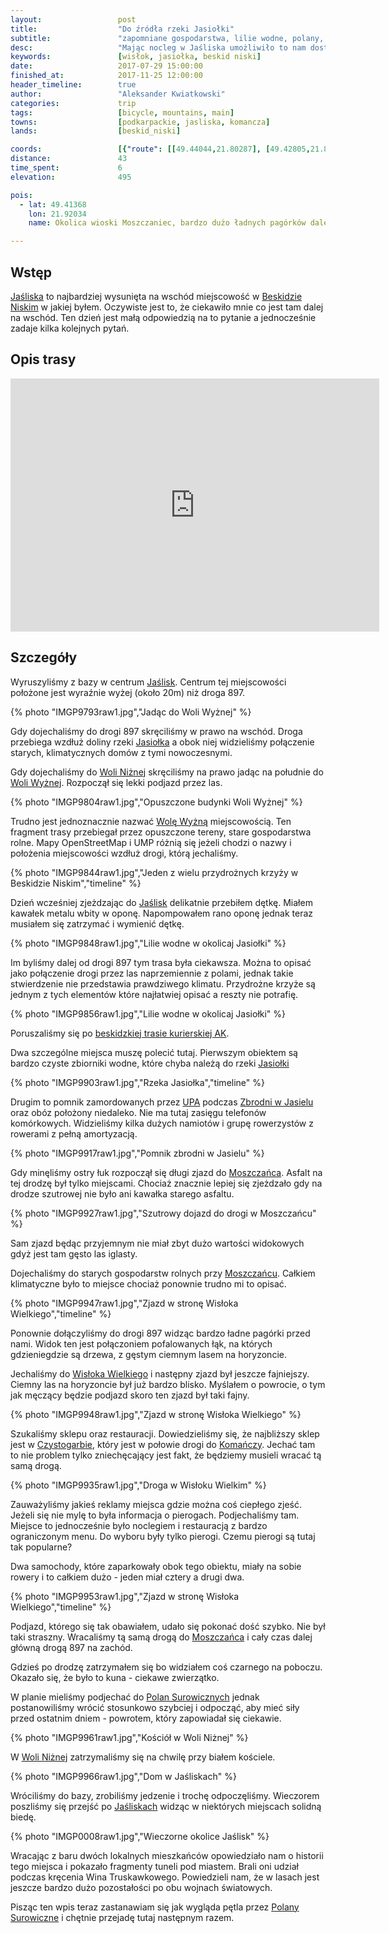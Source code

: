```yaml
---
layout:                 post
title:                  "Do źródła rzeki Jasiołki"
subtitle:               "zapomniane gospodarstwa, lilie wodne, polany, obóz gdzie nie ma zasięgu i zjazd do Wisłoka Wielkiego"
desc:                   "Mając nocleg w Jaśliska umożliwiło to nam dostęp do zupełnie nowych terenów jednak musieliśmy pamiętać o trasie powrotnej. Wybraliśmy na ten dzień pętlę na południowy-wschód od Jaślisk. Dojechaliśmy również do Wisłoka Wielkiego chcąc zobaczyć początki Bieszczad."
keywords:               [wisłok, jasiołka, beskid niski]
date:                   2017-07-29 15:00:00
finished_at:            2017-11-25 12:00:00
header_timeline:        true
author:                 "Aleksander Kwiatkowski"
categories:             trip
tags:                   [bicycle, mountains, main]
towns:                  [podkarpackie, jasliska, komancza]
lands:                  [beskid_niski]

coords:                 [{"route": [[49.44044,21.80287], [49.42805,21.85145], [49.40633,21.86784], [49.38912,21.87385], [49.37890,21.90132], [49.36085,21.92784], [49.39700,21.92389], [49.41309,21.91986], [49.41214,21.94998], [49.41889,21.95719], [49.41242,21.97865], [49.41063,21.97882]], "type": "bicycle"}, {"route": [[49.41471,21.92630], [49.42286,21.90827], [49.41923,21.90072], [49.42822,21.85214]], "type": "bicycle"}]
distance:               43
time_spent:             6
elevation:              495

pois:
  - lat: 49.41368
    lon: 21.92034
    name: Okolica wioski Moszczaniec, bardzo dużo ładnych pagórków dalej na wschód

---
```


[wiki-wola-wyzna]: https://pl.wikipedia.org/wiki/Wola_Wy%C5%BCna
[wiki-jasiel]: https://pl.wikipedia.org/wiki/Jasiel_(wojew%C3%B3dztwo_podkarpackie)
[wiki-jasliska]: https://pl.wikipedia.org/wiki/Ja%C5%9Bliska
[wiki-beskid-niski]: https://pl.wikipedia.org/wiki/Beskid_Niski
[wiki-jasiolka-rzeka]: https://pl.wikipedia.org/wiki/Jasio%C5%82ka
[wiki-wola-nizna]: https://pl.wikipedia.org/wiki/Wola_Ni%C5%BCna
[wiki-moszczaniec]: https://pl.wikipedia.org/wiki/Moszczaniec
[wiki-wislok-wielki]: https://pl.wikipedia.org/wiki/Wis%C5%82ok_Wielki
[wiki-czystogarb]: https://pl.wikipedia.org/wiki/Czystogarb
[wiki-komancza]: https://pl.wikipedia.org/wiki/Koma%C5%84cza
[wiki-polany-surowiczne]: https://pl.wikipedia.org/wiki/Polany_Surowiczne
[wiki-zbrodnia-jasiel]: https://pl.wikipedia.org/wiki/Zbrodnia_w_Jasielu
[wiki-upa]: https://pl.wikipedia.org/wiki/Ukrai%C5%84ska_Powsta%C5%84cza_Armia

[trasa-ak]: http://www.beskid-niski.pl/index.php?pos=/gory/turystyka/szlaki&ID=41


Wstęp
-----

[Jaśliska][wiki-jasliska] to najbardziej wysunięta na wschód miejscowość
w [Beskidzie Niskim][wiki-beskid-niski] w jakiej byłem. Oczywiste jest to,
że ciekawiło mnie co jest tam dalej na wschód. Ten dzień jest małą odpowiedzią
na to pytanie a jednocześnie zadaje kilka kolejnych pytań.

Opis trasy
----------

<iframe height='405' width='590' frameborder='0' allowtransparency='true' scrolling='no' src='https://www.strava.com/activities/1107123694/embed/241f8a27ec7bfe081a024ef67eba2b0c7d57b40c'></iframe>

Szczegóły
---------

Wyruszyliśmy z bazy w centrum [Jaślisk][wiki-jasliska]. Centrum tej
miejscowości położone jest wyraźnie wyżej (około 20m) niż droga 897.

{% photo "IMGP9793raw1.jpg","Jadąc do Woli Wyżnej" %}

Gdy dojechaliśmy do drogi 897 skręciliśmy w prawo na wschód. Droga przebiega wzdłuż
doliny rzeki [Jasiołka][wiki-jasiolka-rzeka] a obok niej
widzieliśmy połączenie starych, klimatycznych domów z tymi nowoczesnymi.

Gdy dojechaliśmy do [Woli Niżnej][wiki-wola-nizna] skręciliśmy na prawo jadąc
na południe do [Woli Wyżnej][wiki-wola-wyzna]. Rozpoczął się lekki
podjazd przez las.

{% photo "IMGP9804raw1.jpg","Opuszczone budynki Woli Wyżnej" %}

Trudno jest jednoznacznie nazwać [Wolę Wyżną][wiki-wola-wyzna]
miejscowością. Ten fragment trasy przebiegał
przez opuszczone tereny, stare gospodarstwa rolne.
Mapy OpenStreetMap i UMP różnią się jeżeli chodzi o nazwy i położenia
miejscowości wzdłuż drogi, którą jechaliśmy.

{% photo "IMGP9844raw1.jpg","Jeden z wielu przydrożnych krzyży w Beskidzie Niskim","timeline" %}

Dzień wcześniej zjeżdzając do [Jaślisk][wiki-jasliska] delikatnie przebiłem
dętkę. Miałem kawałek metalu wbity w oponę. Napompowałem rano oponę jednak
teraz musiałem się zatrzymać i wymienić dętkę.

{% photo "IMGP9848raw1.jpg","Lilie wodne w okolicaj Jasiołki" %}

Im byliśmy dalej od drogi 897 tym trasa była ciekawsza. Można to opisać jako
połączenie drogi przez las naprzemiennie z polami, jednak takie stwierdzenie
nie przedstawia prawdziwego klimatu. Przydrożne krzyże są jednym z tych elementów które
najłatwiej opisać a reszty nie potrafię.

{% photo "IMGP9856raw1.jpg","Lilie wodne w okolicaj Jasiołki" %}

Poruszaliśmy się po [beskidzkiej trasie kurierskiej AK][trasa-ak].

Dwa szczególne miejsca muszę polecić tutaj. Pierwszym obiektem
są bardzo czyste zbiorniki wodne, które chyba należą do
rzeki [Jasiołki][wiki-jasiolka-rzeka]

{% photo "IMGP9903raw1.jpg","Rzeka Jasiołka","timeline" %}

Drugim to pomnik zamordowanych przez [UPA][wiki-upa] podczas
[Zbrodni w Jasielu][wiki-zbrodnia-jasiel]
oraz obóz położony niedaleko.
Nie ma tutaj zasięgu telefonów komórkowych. Widzieliśmy kilka dużych namiotów
i grupę rowerzystów z rowerami z pełną amortyzacją.

{% photo "IMGP9917raw1.jpg","Pomnik zbrodni w Jasielu" %}

Gdy minęliśmy ostry łuk rozpoczął się długi zjazd do [Moszczańca][wiki-moszczaniec].
Asfalt na tej drodzę był tylko miejscami. Chociaż znacznie lepiej się zjeżdzało gdy
na drodze szutrowej nie było ani kawałka starego asfaltu.

{% photo "IMGP9927raw1.jpg","Szutrowy dojazd do drogi w Moszczańcu" %}

Sam zjazd będąc przyjemnym nie miał zbyt dużo wartości widokowych gdyż jest
tam gęsto las iglasty.

Dojechaliśmy do starych gospodarstw rolnych przy [Moszczańcu][wiki-moszczaniec].
Całkiem klimatyczne było to miejsce chociaż ponownie trudno mi
to opisać.

{% photo "IMGP9947raw1.jpg","Zjazd w stronę Wisłoka Wielkiego","timeline" %}

Ponownie dołączyliśmy do drogi 897 widząc bardzo ładne pagórki przed nami.
Widok ten jest połączoniem pofalowanych łąk, na których gdzieniegdzie są drzewa,
z gęstym ciemnym lasem na horyzoncie.

Jechaliśmy do [Wisłoka Wielkiego][wiki-wislok-wielki] i następny zjazd był jeszcze
fajniejszy. Ciemny las na horyzoncie był już bardzo blisko. Myślałem o
powrocie, o tym jak męczący będzie podjazd skoro ten zjazd był taki fajny.

{% photo "IMGP9948raw1.jpg","Zjazd w stronę Wisłoka Wielkiego" %}

Szukaliśmy sklepu oraz restauracji. Dowiedzieliśmy się, że najbliższy sklep
jest w [Czystogarbie][wiki-czystogarb], który jest w połowie drogi
do [Komańczy][wiki-komancza]. Jechać tam to nie problem tylko zniechęcający
jest fakt, że będziemy musieli wracać tą samą drogą.

{% photo "IMGP9935raw1.jpg","Droga w Wisłoku Wielkim" %}

Zauważyliśmy jakieś reklamy miejsca gdzie można coś ciepłego zjeść.
Jeżeli się nie mylę to była informacja o pierogach. Podjechaliśmy tam.
Miejsce to jednocześnie było noclegiem i restauracją z bardzo ograniczonym menu.
Do wyboru były tylko pierogi. Czemu pierogi są tutaj tak popularne?

Dwa samochody, które zaparkowały obok tego obiektu, miały na sobie rowery
i to całkiem dużo - jeden miał cztery a drugi dwa.

{% photo "IMGP9953raw1.jpg","Zjazd w stronę Wisłoka Wielkiego","timeline" %}

Podjazd, którego się tak obawiałem, udało się pokonać dość szybko. Nie był
taki straszny. Wracaliśmy tą samą drogą do [Moszczańca][wiki-moszczaniec]
i cały czas dalej główną drogą 897 na zachód.

Gdzieś po drodzę zatrzymałem się bo widziałem coś czarnego na poboczu.
Okazało się, że było to kuna - ciekawe zwierzątko.

W planie mieliśmy podjechać do [Polan Surowicznych][wiki-polany-surowiczne]
jednak postanowiliśmy wrócić stosunkowo szybciej i odpocząć, aby mieć
siły przed ostatnim dniem - powrotem, który zapowiadał się ciekawie.

{% photo "IMGP9961raw1.jpg","Kościół w Woli Niżnej" %}

W [Woli Niżnej][wiki-wola-nizna] zatrzymaliśmy się na chwilę przy białem
kościele.

{% photo "IMGP9966raw1.jpg","Dom w Jaśliskach" %}

Wróciliśmy do bazy, zrobiliśmy jedzenie i trochę odpoczęliśmy.
Wieczorem poszliśmy się przejść po [Jaśliskach][wiki-jasliska] widząc
w niektórych miejscach solidną biedę.

{% photo "IMGP0008raw1.jpg","Wieczorne okolice Jaślisk" %}

Wracając z baru dwóch lokalnych mieszkańców opowiedziało nam o
historii tego miejsca i pokazało fragmenty tuneli pod miastem. Brali oni udział
podczas kręcenia Wina Truskawkowego. Powiedzieli nam, że w lasach jest jeszcze
bardzo dużo pozostałości po obu wojnach światowych.

Pisząc ten wpis teraz zastanawiam się jak wygląda pętla przez
[Polany Surowiczne][wiki-polany-surowiczne] i chętnie przejadę tutaj następnym
razem.
